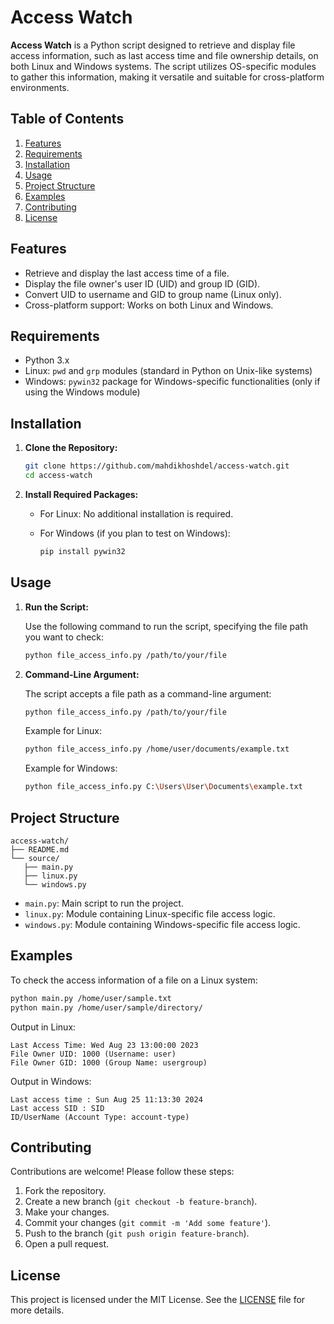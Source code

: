 # Access Watch

**Access Watch** is a Python script designed to retrieve and display file access information, such as last access time and file ownership details, on both Linux and Windows systems. The script utilizes OS-specific modules to gather this information, making it versatile and suitable for cross-platform environments.

## Table of Contents

1. [Features](#features)
2. [Requirements](#requirements)
3. [Installation](#installation)
4. [Usage](#usage)
5. [Project Structure](#project-structure)
6. [Examples](#examples)
7. [Contributing](#contributing)
8. [License](#license)

## Features

- Retrieve and display the last access time of a file.
- Display the file owner's user ID (UID) and group ID (GID).
- Convert UID to username and GID to group name (Linux only).
- Cross-platform support: Works on both Linux and Windows.

## Requirements

- Python 3.x
- Linux: `pwd` and `grp` modules (standard in Python on Unix-like systems)
- Windows: `pywin32` package for Windows-specific functionalities (only if using the Windows module)

## Installation

1. **Clone the Repository:**

   ```bash
   git clone https://github.com/mahdikhoshdel/access-watch.git
   cd access-watch
   ```

2. **Install Required Packages:**

   - For Linux: No additional installation is required.
   - For Windows (if you plan to test on Windows):

     ```bash
     pip install pywin32
     ```

## Usage

1. **Run the Script:**

   Use the following command to run the script, specifying the file path you want to check:

   ```bash
   python file_access_info.py /path/to/your/file
   ```

2. **Command-Line Argument:**

   The script accepts a file path as a command-line argument:

   ```bash
   python file_access_info.py /path/to/your/file
   ```

   Example for Linux:

   ```bash
   python file_access_info.py /home/user/documents/example.txt
   ```

   Example for Windows:

   ```bash
   python file_access_info.py C:\Users\User\Documents\example.txt
   ```

## Project Structure

```
access-watch/
├── README.md
└── source/
   ├── main.py
   ├── linux.py
   └── windows.py
```

- `main.py`: Main script to run the project.
- `linux.py`: Module containing Linux-specific file access logic.
- `windows.py`: Module containing Windows-specific file access logic.

## Examples

To check the access information of a file on a Linux system:

```bash
python main.py /home/user/sample.txt
python main.py /home/user/sample/directory/
```

Output in Linux:

```
Last Access Time: Wed Aug 23 13:00:00 2023
File Owner UID: 1000 (Username: user)
File Owner GID: 1000 (Group Name: usergroup)
```

Output in Windows:

```
Last access time : Sun Aug 25 11:13:30 2024
Last access SID : SID
ID/UserName (Account Type: account-type)
```


## Contributing

Contributions are welcome! Please follow these steps:

1. Fork the repository.
2. Create a new branch (`git checkout -b feature-branch`).
3. Make your changes.
4. Commit your changes (`git commit -m 'Add some feature'`).
5. Push to the branch (`git push origin feature-branch`).
6. Open a pull request.

## License

This project is licensed under the MIT License. See the [LICENSE](LICENSE) file for more details.



